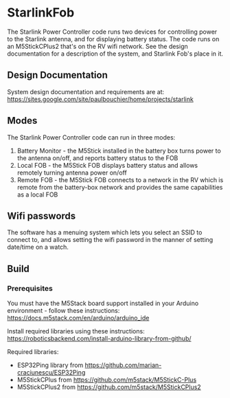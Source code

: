 # StarlinkFob

The Starlink Power Controller code runs two devices for controlling power
to the Starlink antenna, and for displaying battery status. The code runs on an M5StickCPlus2 that's on the
RV wifi network. See the design documentation for a description of the system, and
Starlink Fob's place in it.

## Design Documentation

System design documentation and requirements are at:
https://sites.google.com/site/paulbouchier/home/projects/starlink

## Modes

The Starlink Power Controller code can run in three modes:
1. Battery Monitor - the M5Stick installed in the battery box turns power to the antenna on/off, and
reports battery status to the FOB
2. Local FOB - the M5Stick FOB displays battery status and allows remotely turning antenna power on/off
3. Remote FOB - the M5Stick FOB connects to a network in the RV which is remote from the battery-box
network and provides the same capabilities as a local FOB

## Wifi passwords

The software has a menuing system which lets you select an SSID to connect to, and allows setting the
wifi password in the manner of setting date/time on a watch.

## Build

### Prerequisites

You must have the M5Stack board support installed in your Arduino environment - follow
these instructions: https://docs.m5stack.com/en/arduino/arduino_ide

Install required libraries using these instructions: https://roboticsbackend.com/install-arduino-library-from-github/

Required libraries:
- ESP32Ping library from  https://github.com/marian-craciunescu/ESP32Ping
- M5StickCPlus from https://github.com/m5stack/M5StickC-Plus
- M5StickCPlus2 from https://github.com/m5stack/M5StickCPlus2

